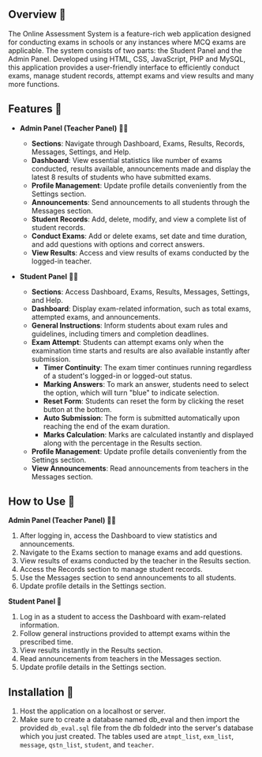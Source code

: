 
## Overview 🌟

The Online Assessment System is a feature-rich web application designed for conducting exams in schools or any instances where MCQ exams are applicable. The system consists of two parts: the Student Panel and the Admin Panel. Developed using HTML, CSS, JavaScript, PHP and MySQL, this application provides a user-friendly interface to efficiently conduct exams, manage student records, attempt exams and view results and many more functions.

## Features 🚀

- **Admin Panel (Teacher Panel)** :man_teacher:
  - **Sections**: Navigate through Dashboard, Exams, Results, Records, Messages, Settings, and Help.
  - **Dashboard**: View essential statistics like number of exams conducted, results available, announcements made and display the latest 8 results of students who have submitted exams.
  - **Profile Management**: Update profile details conveniently from the Settings section.
  - **Announcements**: Send announcements to all students through the Messages section.
  - **Student Records**: Add, delete, modify, and view a complete list of student records.
  - **Conduct Exams**: Add or delete exams, set date and time duration, and add questions with options and correct answers.
  - **View Results**: Access and view results of exams conducted by the logged-in teacher.

- **Student Panel** :boy::girl:
  - **Sections**: Access Dashboard, Exams, Results, Messages, Settings, and Help.
  - **Dashboard**: Display exam-related information, such as total exams, attempted exams, and announcements.
  - **General Instructions**: Inform students about exam rules and guidelines, including timers and completion deadlines.
  - **Exam Attempt**: Students can attempt exams only when the examination time starts and results are also available instantly after submission.
    - **Timer Continuity**: The exam timer continues running regardless of a student's logged-in or logged-out status. 
    - **Marking Answers**: To mark an answer, students need to select the option, which will turn "blue" to indicate selection.
    - **Reset Form**: Students can reset the form by clicking the reset button at the bottom.
    - **Auto Submission**: The form is submitted automatically upon reaching the end of the exam duration.
    - **Marks Calculation**: Marks are calculated instantly and displayed along with the percentage in the Results section.
  - **Profile Management**: Update profile details conveniently from the Settings section.
  - **View Announcements**: Read announcements from teachers in the Messages section.


## How to Use 📖

**Admin Panel (Teacher Panel) :man_teacher:**
1. After logging in, access the Dashboard to view statistics and announcements.
2. Navigate to the Exams section to manage exams and add questions.
3. View results of exams conducted by the teacher in the Results section.
4. Access the Records section to manage student records.
5. Use the Messages section to send announcements to all students.
6. Update profile details in the Settings section.

**Student Panel :school:**
1. Log in as a student to access the Dashboard with exam-related information.
2. Follow general instructions provided to attempt exams within the prescribed time.
3. View results instantly in the Results section.
4. Read announcements from teachers in the Messages section.
5. Update profile details in the Settings section.

## Installation 🔧

1. Host the application on a localhost or server.
2. Make sure to create a database named db_eval and then import the provided `db_eval.sql` file from the db foldedr into the server's database which you just created. The tables used are `atmpt_list`, `exm_list`, `message`, `qstn_list`, `student`, and `teacher`.
